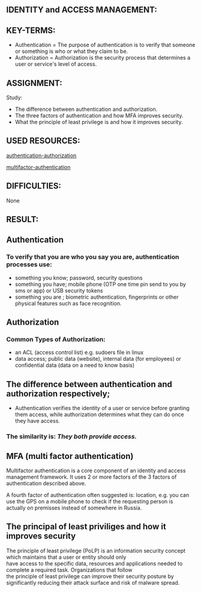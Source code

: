 ## IDENTITY and ACCESS MANAGEMENT:



## KEY-TERMS:

* Authentication = The purpose of authentication is to verify that someone or something is who or what they claim to be.  
* Authorization = Authorization is the security process that determines a user or service's level of access.  

## ASSIGNMENT:

Study:
* The difference between authentication and authorization.
* The three factors of authentication and how MFA improves security.
* What the principle of least privilege is and how it improves security.



## USED RESOURCES:

[authentication-authorization](https://www.onelogin.com/learn/authentication-vs-authorization)

[multifactor-authentication](https://www.techtarget.com/searchsecurity/definition/multifactor-authentication-MFA)

## DIFFICULTIES:

None

## RESULT:

## Authentication
### To verify that you are who you say you are, authentication processes use: 
* something you know; password, security questions  
* something you have; mobile phone (OTP one time pin send to you by sms or app) or USB security tokens
* something you are ; biometric authentication, fingerprints or other physical features such as face recognition.  

## Authorization
### Common Types of Authorization:
* an ACL (access control list) e.g. sudoers file in linux
* data access; public data (website), internal data (for employees) or confidential data (data on a need to know basis)

## The difference between authentication and authorization respectively;
* Authentication verifies the identity of a user or service before granting them access, while authorization determines what they can do once they have access.  

### The similarity is: _They both provide access._

## MFA (multi factor authentication)
Multifactor authentication is a core component of an identity and access management framework.
It uses 2 or more factors of the 3 factors of authentication described above.  

A fourth factor of authentication often suggested is: location, e.g. you can use the GPS on a mobile phone to check if the requesting person is  
actually on premisses instead of somewhere in Russia.

## The principal of least priviliges and how it improves security
The principle of least privilege (PoLP) is an information security concept which maintains that a user or entity should only  
have access to the specific data, resources and applications needed to complete a required task. Organizations that follow  
the principle of least privilege can improve their security posture by significantly reducing their attack surface and risk of malware spread.  

